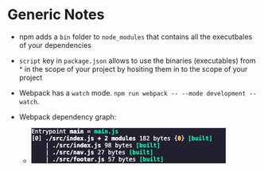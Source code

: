 # Generic Notes

- npm adds a `bin` folder to `node_modules` that contains all the executbales of your dependencies
- `script` key in `package.json` allows to use the binaries (executables) from ^ in the scope of your project by hositing them in to the scope of your project

- Webpack has a `watch` mode. `npm run webpack -- --mode development --watch`.
- Webpack dependency graph:
  - ![WebpackDependencyGraph](./img/WebpackDependencyGraph.png)